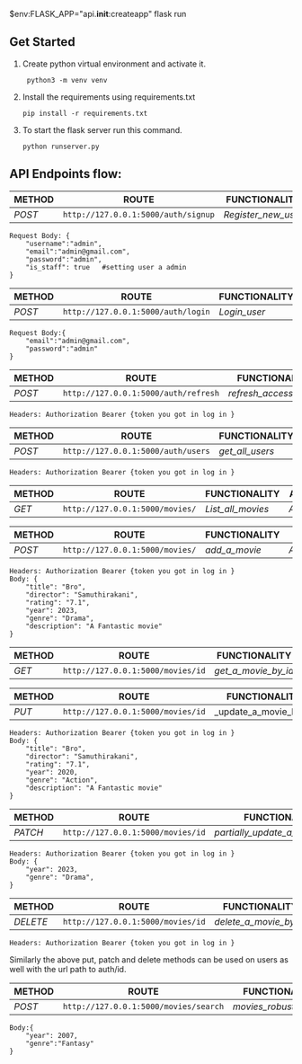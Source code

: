 $env:FLASK_APP="api.__init__:createapp"
flask run

## Get Started

1. Create python virtual environment and activate it.
   ```
    python3 -m venv venv
    ```
2. Install the requirements using requirements.txt
    ```
    pip install -r requirements.txt
    ```

3. To start the flask server run this command.
    ```
    python runserver.py
    ```

## API Endpoints flow:
| METHOD | ROUTE | FUNCTIONALITY | ACCESS |
| --------- | --------- | --------- | --------- |
| *POST* | ```http://127.0.0.1:5000/auth/signup``` | _Register_new_user_ | _All_users_ |
```
Request Body: {
    "username":"admin",
    "email":"admin@gmail.com",
    "password":"admin",
    "is_staff": true   #setting user a admin
}
```

| METHOD | ROUTE | FUNCTIONALITY | ACCESS |
| --------- | --------- | --------- | --------- |
| *POST* | ```http://127.0.0.1:5000/auth/login``` | _Login_user_ | _All_users_ |
```
Request Body:{
    "email":"admin@gmail.com",
    "password":"admin"
}
```

| METHOD | ROUTE | FUNCTIONALITY | ACCESS |
| --------- | --------- | --------- | --------- |
| *POST* | ```http://127.0.0.1:5000/auth/refresh``` | _refresh_access_token_ | _All_users_ |
```
Headers: Authorization Bearer {token you got in log in }
```

| METHOD | ROUTE | FUNCTIONALITY | ACCESS |
| --------- | --------- | --------- | --------- |
| *POST* | ```http://127.0.0.1:5000/auth/users``` | _get_all_users_ | _All_users_ |
```
Headers: Authorization Bearer {token you got in log in }
```


| METHOD | ROUTE | FUNCTIONALITY | ACCESS |
| --------- | --------- | --------- | --------- |
| *GET* | ```http://127.0.0.1:5000/movies/``` | _List_all_movies_| _All_users_ |


| METHOD | ROUTE | FUNCTIONALITY | ACCESS |
| --------- | --------- | --------- | --------- |
| *POST* | ```http://127.0.0.1:5000/movies/``` | _add_a_movie_| _Admin_user_ |
```
Headers: Authorization Bearer {token you got in log in }
Body: {
    "title": "Bro",
    "director": "Samuthirakani",
    "rating": "7.1",
    "year": 2023,
    "genre": "Drama",
    "description": "A Fantastic movie"
}
```

| METHOD | ROUTE | FUNCTIONALITY | ACCESS |
| --------- | --------- | --------- | --------- |
| *GET* | ```http://127.0.0.1:5000/movies/id``` | _get_a_movie_by_id_ | _All_users_ |


| METHOD | ROUTE | FUNCTIONALITY | ACCESS |
| --------- | --------- | --------- | --------- |
| *PUT* | ```http://127.0.0.1:5000/movies/id``` | _update_a_movie_by_id| _Admin_user_ |
```
Headers: Authorization Bearer {token you got in log in }
Body: {
    "title": "Bro",
    "director": "Samuthirakani",
    "rating": "7.1",
    "year": 2020,
    "genre": "Action",
    "description": "A Fantastic movie"
}
```

| METHOD | ROUTE | FUNCTIONALITY | ACCESS |
| --------- | --------- | --------- | --------- |
| *PATCH* | ```http://127.0.0.1:5000/movies/id``` | _partially_update_a_movie_by_id_| _Admin_user_ |
```
Headers: Authorization Bearer {token you got in log in }
Body: {
    "year": 2023,
    "genre": "Drama",
}
```

| METHOD | ROUTE | FUNCTIONALITY | ACCESS |
| --------- | --------- | --------- | --------- |
| *DELETE* | ```http://127.0.0.1:5000/movies/id``` | _delete_a_movie_by_id_| _Admin_user_ |
```
Headers: Authorization Bearer {token you got in log in }
```

Similarly the above put, patch and delete methods can be used on users as well with the url path to auth/id.


| METHOD | ROUTE | FUNCTIONALITY | ACCESS |
| --------- | --------- | --------- | --------- |
| *POST* | ```http://127.0.0.1:5000/movies/search``` | _movies_robust_search_| _All_users_ |
```
Body:{
    "year": 2007,
    "genre":"Fantasy"
}
```